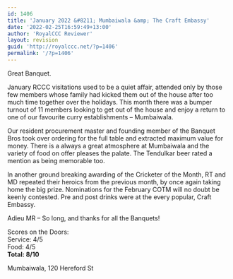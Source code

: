 ```yaml
---
id: 1406
title: 'January 2022 &#8211; Mumbaiwala &amp; The Craft Embassy'
date: '2022-02-25T16:59:49+13:00'
author: 'RoyalCCC Reviewer'
layout: revision
guid: 'http://royalccc.net/?p=1406'
permalink: '/?p=1406'
---
```


Great Banquet.

January RCCC visitations used to be a quiet affair, attended only by those few members whose family had kicked them out of the house after too much time together over the holidays. This month there was a bumper turnout of 11 members looking to get out of the house and enjoy a return to one of our favourite curry establishments – Mumbaiwala.

Our resident procurement master and founding member of the Banquet Bros took over ordering for the full table and extracted maximum value for money. There is a always a great atmosphere at Mumbaiwala and the variety of food on offer pleases the palate. The Tendulkar beer rated a mention as being memorable too.

In another ground breaking awarding of the Cricketer of the Month, RT and MD repeated their heroics from the previous month, by once again taking home the big prize. Nominations for the February COTM will no doubt be keenly contested. Pre and post drinks were at the every popular, Craft Embassy.

Adieu MR – So long, and thanks for all the Banquets!

Scores on the Doors:  
Service: 4/5  
Food: 4/5  
**Total: 8/10**

Mumbaiwala, 120 Hereford St